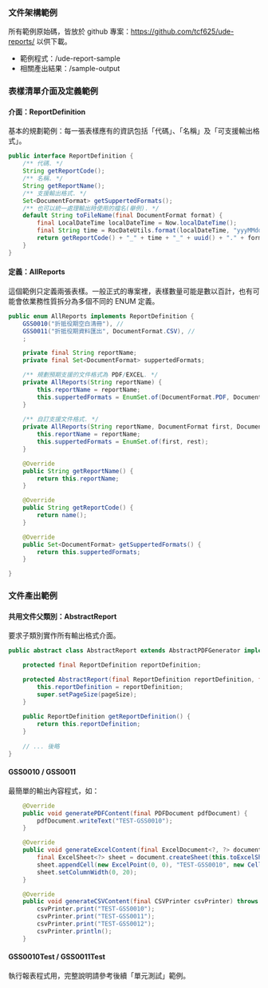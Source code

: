 ### 文件架構範例

所有範例原始碼，皆放於 github 專案：https://github.com/tcf625/ude-reports/ 以供下載。

  * 範例程式：/ude-report-sample
  * 相關產出結果：/sample-output

###  表樣清單介面及定義範例

#### 介面：ReportDefinition 

基本的規劃範例：每一張表樣應有的資訊包括「代碼」、「名稱」及「可支援輸出格式」。

``` java
public interface ReportDefinition {
    /** 代碼. */ 
    String getReportCode();
    /** 名稱. */ 
    String getReportName(); 
    /** 支援輸出格式. */
    Set<DocumentFormat> getSuppertedFormats();
    /** 也可以統一處理輸出時使用的檔名(舉例). */
    default String toFileName(final DocumentFormat format) {
        final LocalDateTime localDateTime = Now.localDateTime();
        final String time = RocDateUtils.format(localDateTime, "yyyMMdd-h-m-s");
        return getReportCode() + "_" + time + "_" + uuid() + "." + format.getExtFileName();
    }
}
```

####  定義：AllReports

這個範例只定義兩張表樣。一般正式的專案裡，表樣數量可能是數以百計，也有可能會依業務性質拆分為多個不同的 ENUM 定義。

``` java
public enum AllReports implements ReportDefinition {
    GSS0010("折抵役期空白清冊"), //
    GSS0011("折抵役期資料匯出", DocumentFormat.CSV), //
    ;

    private final String reportName;
    private final Set<DocumentFormat> suppertedFormats;

    /** 規劃預期支援的文件格式為 PDF/EXCEL. */
    private AllReports(String reportName) {
        this.reportName = reportName;
        this.suppertedFormats = EnumSet.of(DocumentFormat.PDF, DocumentFormat.EXCEL);
    }
    
    /** 自訂支援文件格式. */ 
    private AllReports(String reportName, DocumentFormat first, DocumentFormat... rest) {
        this.reportName = reportName;
        this.suppertedFormats = EnumSet.of(first, rest);
    }

    @Override
    public String getReportName() {
        return this.reportName;
    }

    @Override
    public String getReportCode() {
        return name();
    }

    @Override
    public Set<DocumentFormat> getSuppertedFormats() {
        return this.suppertedFormats;
    }

}
```

### 文件產出範例

#### 共用文件父類別：AbstractReport

要求子類別實作所有輸出格式介面。

``` java
public abstract class AbstractReport extends AbstractPDFGenerator implements ExcelGenerator, CSVGenerator {

    protected final ReportDefinition reportDefinition;

    protected AbstractReport(final ReportDefinition reportDefinition, final Rectangle pageSize) {
        this.reportDefinition = reportDefinition;
        super.setPageSize(pageSize);
    }
    
    public ReportDefinition getReportDefinition() {
        return this.reportDefinition;
    }
    
    // ... 後略
}
```

#### GSS0010 / GSS0011

最簡單的輸出內容程式，如：

``` java 
    @Override
    public void generatePDFContent(final PDFDocument pdfDocument) {
        pdfDocument.writeText("TEST-GSS0010");
    }

    @Override
    public void generateExcelContent(final ExcelDocument<?, ?> document) {
        final ExcelSheet<?> sheet = document.createSheet(this.toExcelSheetName());
        sheet.appendCell(new ExcelPoint(0, 0), "TEST-GSS0010", new CellFormat(Border.BOX));
        sheet.setColumnWidth(0, 20);
    }

    @Override
    public void generateCSVContent(final CSVPrinter csvPrinter) throws IOException {
        csvPrinter.print("TEST-GSS0010");
        csvPrinter.print("TEST-GSS0011");
        csvPrinter.print("TEST-GSS0012");
        csvPrinter.println();
    }
```

#### GSS0010Test / GSS0011Test

   執行報表程式用，完整說明請參考後續「單元測試」範例。










